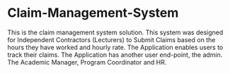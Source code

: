 # Claim-Management-System
This is the claim management system solution. This system was designed for Independent Contractors (Lecturers) to Submit Claims based on the hours they have worked and hourly rate. The Application enables users to track their claims. The Application has another user end-point, the admin. The Academic Manager, Program Coordinator and HR. 
